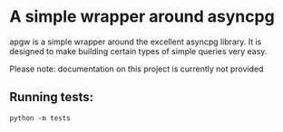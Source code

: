 # A simple wrapper around asyncpg

apgw is a simple wrapper around the excellent asyncpg library. It is designed to make building
certain types of simple queries very easy.

Please note: documentation on this project is currently not provided

## Running tests:

`python -m tests`
